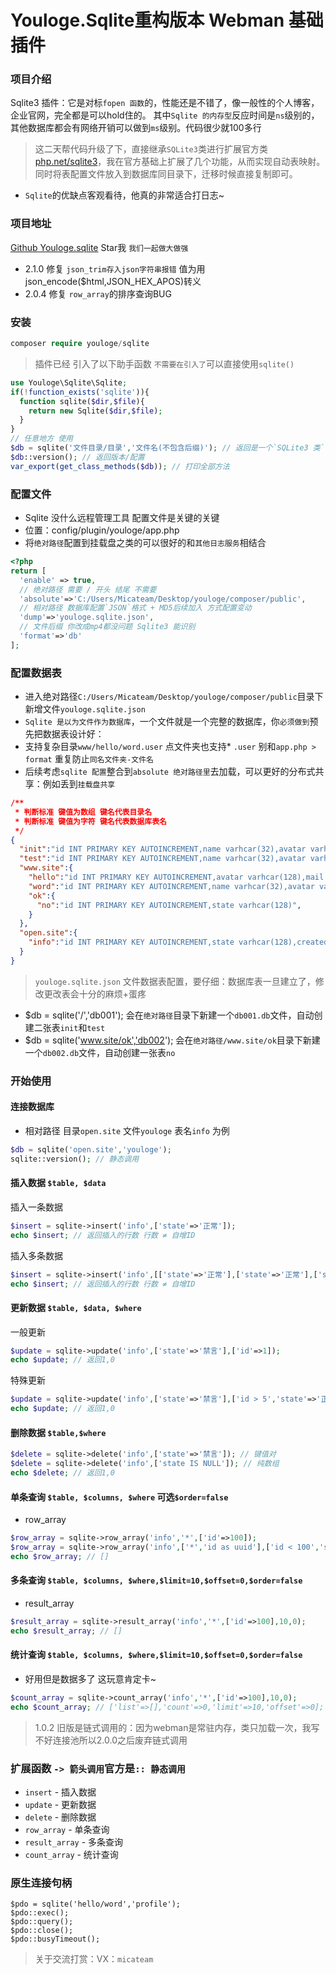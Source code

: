 # Youloge.Sqlite重构版本 Webman 基础插件 

### 项目介绍 

Sqlite3 插件：它是对标`fopen 函数`的，性能还是不错了，像一般性的个人博客，企业官网，完全都是可以hold住的。
其中`Sqlite 的内存型`反应时间是`ns`级别的，其他数据库都会有网络开销可以做到`ms`级别。代码很少就100多行

> 这二天帮代码升级了下，直接继承`SQLite3`类进行扩展官方类[php.net/sqlite3](https://www.php.net/manual/en/book.sqlite3.php)，我在官方基础上扩展了几个功能，从而实现自动表映射。同时将表配置文件放入到数据库同目录下，迁移时候直接复制即可。

- `Sqlite`的优缺点客观看待，他真的非常适合打日志~

### 项目地址

[Github Youloge.sqlite](https://github.com/youfeed/webman.sqlite) Star我 `我们一起做大做强`

- 2.1.0 修复 `json_trim存入json字符串报错` 值为用json_encode($html,JSON_HEX_APOS)转义
- 2.0.4 修复 `row_array`的排序查询BUG

### 安装

```php
composer require youloge/sqlite
```
> 插件已经 引入了以下助手函数 `不需要在引入了`可以直接使用`sqlite()`
``` php  
use Youloge\Sqlite\Sqlite;     
if(!function_exists('sqlite')){                  
  function sqlite($dir,$file){                     
    return new Sqlite($dir,$file);               
  }
}
// 任意地方 使用
$db = sqlite('文件目录/目录','文件名(不包含后缀)'); // 返回是一个`SQLite3 类`
$db::version(); // 返回版本/配置
var_export(get_class_methods($db)); // 打印全部方法

```

### 配置文件

- Sqlite 没什么远程管理工具 配置文件是关键的关键
- 位置：config/plugin/youloge/app.php
- 将`绝对路径`配置到挂载盘之类的可以很好的和`其他日志服务`相结合
```php
<?php
return [
  'enable' => true,
  // 绝对路径 需要 / 开头 结尾 不需要
  'absolute'=>'C:/Users/Micateam/Desktop/youloge/composer/public',
  // 相对路径 数据库配置`JSON`格式 + MD5后续加入 方式配置变动
  'dump'=>'youloge.sqlite.json',
  // 文件后缀 你改成mp4都没问题 Sqlite3 能识别
  'format'=>'db'
];

```
### 配置数据表 
- 进入绝对路径`C:/Users/Micateam/Desktop/youloge/composer/public`目录下新增文件`youloge.sqlite.json`
-  `Sqlite 是以为文件作为数据库`，一个文件就是一个完整的数据库，你`必须做到`预先把数据表设计好：
- 支持复杂目录`www/hello/word.user` 点文件夹也支持* `.user` 别和`app.php > format` 重复防止`同名文件夹-文件名`
- 后续考虑`sqlite 配置`整合到`absolute 绝对路径里`去加载，可以更好的分布式共享：例如丢到`挂载盘共享`

```json
/**
 * 判断标准 键值为数组 键名代表目录名
 * 判断标准 键值为字符 键名代表数据库表名
 */
{
  "init":"id INT PRIMARY KEY AUTOINCREMENT,name varhcar(32),avatar varhcar(128),mail varhcar(128)",
  "test":"id INT PRIMARY KEY AUTOINCREMENT,name varhcar(32),avatar varhcar(128),mail varhcar(128)",
  "www.site":{
    "hello":"id INT PRIMARY KEY AUTOINCREMENT,avatar varhcar(128),mail varhcar(128),created text(12)",
    "word":"id INT PRIMARY KEY AUTOINCREMENT,name varhcar(32),avatar varhcar(128),mail varhcar(128)",
    "ok":{
      "no":"id INT PRIMARY KEY AUTOINCREMENT,state varhcar(128)",
    }
  },
  "open.site":{
    "info":"id INT PRIMARY KEY AUTOINCREMENT,state varhcar(128),created text(12)"
  }
}

```
> `youloge.sqlite.json` 文件数据表配置，要仔细：数据库表一旦建立了，修改更改表会十分的麻烦+蛋疼
- $db = sqlite('/','db001'); 会在`绝对路径`目录下新建一个`db001.db`文件，自动创建二张表`init`和`test`
- $db = sqlite('www.site/ok','db002'); 会在`绝对路径/www.site/ok`目录下新建一个`db002.db`文件，自动创建一张表`no`

### 开始使用 

#### 连接数据库
- 相对路径 目录`open.site` 文件`youloge` 表名`info` 为例
``` php
$db = sqlite('open.site','youloge');
sqlite::version(); // 静态调用
```
#### 插入数据 `$table, $data`
插入一条数据
``` php
$insert = sqlite->insert('info',['state'=>'正常']);
echo $insert; // 返回插入的行数 行数 ≠ 自增ID
```
插入多条数据
``` php
$insert = sqlite->insert('info',[['state'=>'正常'],['state'=>'正常'],['state'=>'正常']]);
echo $insert; // 返回插入的行数 行数 ≠ 自增ID
```
#### 更新数据 `$table, $data, $where`
一般更新
``` php
$update = sqlite->update('info',['state'=>'禁言'],['id'=>1]);
echo $update; // 返回1,0
```
特殊更新 
``` php
$update = sqlite->update('info',['state'=>'禁言'],['id > 5','state'=>'正常']);
echo $update; // 返回1,0
```
#### 删除数据 `$table,$where`

``` php
$delete = sqlite->delete('info',['state'=>'禁言']); // 键值对
$delete = sqlite->delete('info',['state IS NULL']); // 纯数组
echo $delete; // 返回1,0
```
#### 单条查询 `$table, $columns, $where` 可选`$order=false`
- row_array
``` php
$row_array = sqlite->row_array('info','*',['id'=>100]);
$row_array = sqlite->row_array('info',['*','id as uuid'],['id < 100','state'=>'正常'],'created desc');
echo $row_array; // []
```
#### 多条查询 `$table, $columns, $where,$limit=10,$offset=0,$order=false`
- result_array
``` php
$result_array = sqlite->result_array('info','*',['id'=>100],10,0);
echo $result_array; // []
```
#### 统计查询 `$table, $columns, $where,$limit=10,$offset=0,$order=false`
- 好用但是数据多了 这玩意肯定卡~
``` php
$count_array = sqlite->count_array('info','*',['id'=>100],10,0);
echo $count_array; // ['list'=>[],'count'=>0,'limit'=>10,'offset'=>0];
```
> 1.0.2 旧版是链式调用的：因为webman是常驻内存，类只加载一次，我写不好连接池所以2.0.0之后废弃链式调用

### 扩展函数 `-> 箭头调用`官方是`:: 静态调用`
- `insert` - 插入数据
- `update` - 更新数据
- `delete` - 删除数据
- `row_array` - 单条查询
- `result_array` - 多条查询
- `count_array` - 统计查询

### 原生连接句柄
```
$pdo = sqlite('hello/word','profile');
$pdo::exec();
$pdo::query();
$pdo::close();
$pdo::busyTimeout();
```

> 关于交流打赏：VX：`micateam`
